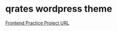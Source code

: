 # qrates wordpress theme

[Frontend Practice Project URL](https://www.frontendpractice.com/projects/qrates)